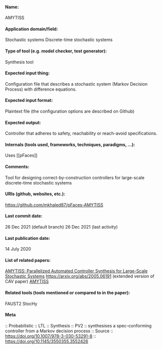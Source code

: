 #### Name:
AMYTISS

#### Application domain/field:
Stochastic systems
Discrete-time stochastic systems

#### Type of tool (e.g. model checker, test generator):
Synthesis tool

#### Expected input thing:
Configuration file that describes a stochastic system (Markov Decision Process) with difference equations.

#### Expected input format:
Plaintext file (the configuration options are described on Github)

#### Expected output:
Controller that adheres to safety, reachability or reach-avoid specifications.

#### Internals (tools used, frameworks, techniques, paradigms, ...):
Uses [[pFaces]]

#### Comments:
Tool for designing correct-by-construction controllers for large-scale discrete-time stochastic systems

#### URIs (github, websites, etc.):
https://github.com/mkhaled87/pFaces-AMYTISS

#### Last commit date:
26 Dec 2021 (default branch)
26 Dec 2021 (last activity)

#### Last publication date:
14 July 2020

#### List of related papers:
[AMYTISS: Parallelized Automated Controller Synthesis for Large-Scale Stochastic Systems](https://doi.org/10.1007/978-3-030-53291-8_24)
https://arxiv.org/abs/2005.06191 (extended version of CAV paper)
[AMYTISS](https://doi.org/10.1145/3365365.3383469)

#### Related tools (tools mentioned or compared to in the paper):
FAUST2
StocHy

#### Meta
:: Probabilistic
:: LTL
:: Synthesis
:: PV2 :: synthesises a spec-conforming controller from a Markov decision process
:: Source :: https://doi.org/10.1007/978-3-030-53291-8 :: https://doi.org/10.1145/3550355.3552426
